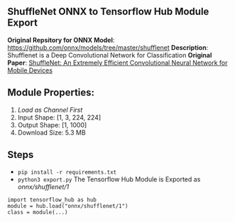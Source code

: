 ShuffleNet ONNX to Tensorflow Hub Module Export
-------------------------------------------------
**Original Repsitory for ONNX Model**: https://github.com/onnx/models/tree/master/shufflenet
**Description**: Shufflenet is a Deep Convolutional Network for Classification
**Original Paper**: [ShuffleNet: An Extremely Efficient Convolutional Neural Network for Mobile Devices](https://arxiv.org/abs/1707.01083)

## Module Properties:
1. *Load as Channel First*
2. Input Shape: [1, 3, 224, 224]
2. Output Shape: [1, 1000]
3. Download Size: 5.3 MB

## Steps
- `pip install -r requirements.txt`
- `python3 export.py`
 The Tensorflow Hub Module is Exported as *onnx/shufflenet/1*

 ```python3
 import tensorflow_hub as hub
 module = hub.load("onnx/shufflenet/1")
 class = module(...)
 ```
